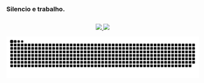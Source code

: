 ### Silencio e trabalho.

##

<div align="center">
  <a href="https://github.com/akyua">
  <img height="180em" src="https://github-readme-stats.vercel.app/api?username=akyua&show_icons=true&theme=midnight-purple&include_all_commits=true&count_private=true"/>
  <img height="180em" src="https://github-readme-stats.vercel.app/api/top-langs/?username=akyua&layout=compact&langs_count=7&theme=midnight-purple"/>
</div>
  
    
![Snake animation](https://github.com/akyua/akyua/blob/output/github-contribution-grid-snake.svg)
    

